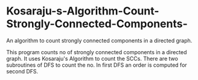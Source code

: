 # Kosaraju-s-Algorithm-Count-Strongly-Connected-Components-
An algorithm to count strongly connected components in a directed graph.

This program counts no of strongly connected components in a directed graph. It uses Kosaraju's Algorithm to count the SCCs.
There are two subroutines of DFS to count the no. In first DFS an order is computed for second DFS.
